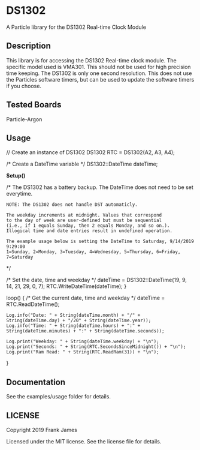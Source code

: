 # DS1302
A Particle library for the DS1302 Real-time Clock Module

## Description
This library is for accessing the DS1302 Real-time clock module.  The specific model used is VMA301. This should not be used for high precision time keeping.  The DS1302 is only one second resolution. This does not use the Particles software timers, but can be used to update the software timers if you choose.

## Tested Boards
Particle-Argon
  
## Usage
// Create an instance of DS1302
DS1302 RTC = DS1302(A2, A3, A4);

/*  Create a DateTime variable  */
DS1302::DateTime dateTime;

<p><b>Setup()</b></p>
/*
    The DS1302 has a battery backup.  The DateTime does not
    need to be set everytime.

    NOTE: The DS1302 does not handle DST automaticly.

    The weekday increments at midnight. Values that correspond
    to the day of week are user-defined but must be sequential
    (i.e., if 1 equals Sunday, then 2 equals Monday, and so on.).
    Illogical time and date entries result in undefined operation.

    The example usage below is setting the DateTime to Saturday, 9/14/2019 9:29:00
    1=Sunday, 2=Monday, 3=Tuesday, 4=Wednesday, 5=Thursday, 6=Friday, 7=Saturday  
*/

/*  Set the date, time and weekday  */
dateTime = DS1302::DateTime(19, 9, 14, 21, 29, 0, 7);
RTC.WriteDateTime(dateTime);
}

loop()
{
    /*  Get the current date, time and weekday  */
    dateTime = RTC.ReadDateTime();

    Log.info("Date: " + String(dateTime.month) + "/" + String(dateTime.day) + "/20" + String(dateTime.year));
    Log.info("Time: " + String(dateTime.hours) + ":" + String(dateTime.minutes) + ":" + String(dateTime.seconds));

    Log.print("Weekday: " + String(dateTime.weekday) + "\n");
    Log.print("Seconds: " + String(RTC.SecondsSinceMidnight()) + "\n");
    Log.print("Ram Read: " + String(RTC.ReadRam(31)) + "\n");
}

## Documentation
See the examples/usage folder for details.

## LICENSE
Copyright 2019 Frank James

Licensed under the MIT license.  See the license file for details.

